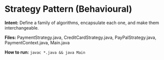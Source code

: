 # Strategy Pattern (Behavioural)


**Intent:** Define a family of algorithms, encapsulate each one, and make them interchangeable.


**Files:** PaymentStrategy.java, CreditCardStrategy.java, PayPalStrategy.java, PaymentContext.java, Main.java


**How to run:** `javac *.java && java Main`